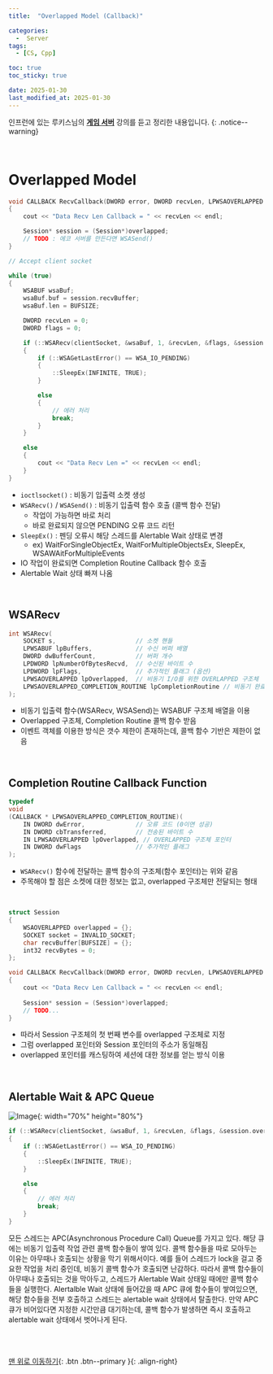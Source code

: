 ```yaml
---
title:  "Overlapped Model (Callback)"

categories:
  -  Server
tags:
  - [CS, Cpp]

toc: true
toc_sticky: true

date: 2025-01-30
last_modified_at: 2025-01-30
---
```


인프런에 있는 루키스님의 **[게임 서버](https://www.inflearn.com/course/%EC%96%B8%EB%A6%AC%EC%96%BC-3d-mmorpg-4/dashboard)** 강의를 듣고 정리한 내용입니다.
{: .notice--warning}

<br>

# Overlapped Model

``` c++
void CALLBACK RecvCallback(DWORD error, DWORD recvLen, LPWSAOVERLAPPED overlapped, DWORD flags)
{
	cout << "Data Recv Len Callback = " << recvLen << endl;

	Session* session = (Session*)overlapped;
	// TODO : 에코 서버를 만든다면 WSASend()
}

// Accept client socket

while (true)
{
	WSABUF wsaBuf;
	wsaBuf.buf = session.recvBuffer;
	wsaBuf.len = BUFSIZE;

	DWORD recvLen = 0;
	DWORD flags = 0;

	if (::WSARecv(clientSocket, &wsaBuf, 1, &recvLen, &flags, &session.overlapped, RecvCallback) == SOCKET_ERROR)
	{
		if (::WSAGetLastError() == WSA_IO_PENDING)
		{
			::SleepEx(INFINITE, TRUE);
		}

		else
		{
			// 에러 처리
			break;
		}
	}

	else
	{
		cout << "Data Recv Len =" << recvLen << endl;
	}
}
```

- `ioctlsocket()` : 비동기 입출력 소켓 생성
- `WSARecv()` / `WSASend()` : 비동기 입출력 함수 호출 (콜백 함수 전달)
    - 작업이 가능하면 바로 처리
    - 바로 완료되지 않으면 PENDING 오류 코드 리턴
- `SleepEx()` : 펜딩 오류시 해당 스레드를 Alertable Wait 상태로 변경
    - ex) WaitForSingleObjectEx, WaitForMultipleObjectsEx, SleepEx, WSAWAitForMultipleEvents
- IO 작업이 완료되면 Completion Routine Callback 함수 호출
- Alertable Wait 상태 빠져 나옴

<br>

## WSARecv

``` c++
int WSARecv(
    SOCKET s,                      // 소켓 핸들
    LPWSABUF lpBuffers,            // 수신 버퍼 배열
    DWORD dwBufferCount,           // 버퍼 개수
    LPDWORD lpNumberOfBytesRecvd,  // 수신된 바이트 수
    LPDWORD lpFlags,               // 추가적인 플래그 (옵션)
    LPWSAOVERLAPPED lpOverlapped,  // 비동기 I/O를 위한 OVERLAPPED 구조체
    LPWSAOVERLAPPED_COMPLETION_ROUTINE lpCompletionRoutine // 비동기 완료 콜백 함수
);
```

- 비동기 입출력 함수(WSARecv, WSASend)는 WSABUF 구조체 배열을 이용
- Overlapped 구조체, Completion Routine 콜백 함수 받음
- 이벤트 객체를 이용한 방식은 갯수 제한이 존재하는데, 콜백 함수 기반은 제한이 없음

<br>

## Completion Routine Callback Function

``` c++
typedef
void
(CALLBACK * LPWSAOVERLAPPED_COMPLETION_ROUTINE)(
    IN DWORD dwError,              // 오류 코드 (0이면 성공)
    IN DWORD cbTransferred,        // 전송된 바이트 수
    IN LPWSAOVERLAPPED lpOverlapped, // OVERLAPPED 구조체 포인터
    IN DWORD dwFlags               // 추가적인 플래그
);
```

- `WSARecv()` 함수에 전달하는 콜백 함수의 구조체(함수 포인터)는 위와 같음
- 주목해야 할 점은 소켓에 대한 정보는 없고, overlapped 구조체만 전달되는 형태

<br>

``` c++
struct Session
{
	WSAOVERLAPPED overlapped = {};
	SOCKET socket = INVALID_SOCKET;
	char recvBuffer[BUFSIZE] = {};
	int32 recvBytes = 0;
};

void CALLBACK RecvCallback(DWORD error, DWORD recvLen, LPWSAOVERLAPPED overlapped, DWORD flags)
{
	cout << "Data Recv Len Callback = " << recvLen << endl;
	
	Session* session = (Session*)overlapped;
	// TODO...
}
```

- 따라서 Session 구조체의 첫 번째 변수를 overlapped 구조체로 지정
- 그럼 overlapped 포인터와 Session 포인터의 주소가 동일해짐
- overlapped 포인터를 캐스팅하여 세션에 대한 정보를 얻는 방식 이용


<br>


## Alertable Wait & APC Queue

![Image](https://github.com/user-attachments/assets/9c63091e-079b-464f-8dee-5f39703f24af){: width="70%" height="80%"}

``` c++
if (::WSARecv(clientSocket, &wsaBuf, 1, &recvLen, &flags, &session.overlapped, RecvCallback) == SOCKET_ERROR)
{
    if (::WSAGetLastError() == WSA_IO_PENDING)
    {
        ::SleepEx(INFINITE, TRUE);
    }

    else
    {
        // 에러 처리
        break;
    }
}
```

모든 스레드는 APC(Asynchronous Procedure Call) Queue를 가지고 있다. 해당 큐에는 비동기 입출력 작업 관련 콜백 함수들이 쌓여 있다. 콜백 함수들을 따로 모아두는 이유는 아무때나 호출되는 상황을 막기 위해서이다. 예를 들어 스레드가 lock을 걸고 중요한 작업을 처리 중인데, 비동기 콜백 함수가 호출되면 난감하다. 따라서 콜백 함수들이 아무때나 호출되는 것을 막아두고, 스레드가 Alertable Wait 상태일 때에만 콜백 함수들을 실행한다. Alertalble Wait 상태에 들어갔을 때 APC 큐에 함수들이 쌓여있으면, 해당 함수들을 전부 호출하고 스레드는 alertable wait 상태에서 탈출한다. 만약 APC 큐가 비어있다면 지정한 시간만큼 대기하는데, 콜백 함수가 발생하면 즉시 호출하고 alertable wait 상태에서 벗어나게 된다.



<br>
<br>


[맨 위로 이동하기](#){: .btn .btn--primary }{: .align-right}